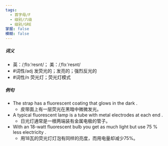 ```yaml
---
tags:
  - 首字母/F
  - 级别/六级
  - 级别/GRE
掌握: false
模糊: false
---
```

##### 词义
- 英：/ˌflɔːˈresnt/； 美：/ˌflɔːˈresnt/
- #词性/adj  发荧光的；发亮的；强烈反光的
- #词性/n  荧光灯；荧光灯模式
##### 例句
- The strap has a fluorescent coating that glows in the dark .
	- 皮带面上有一层荧光在黑暗中微微发光。
- A typical fluorescent lamp is a tube with metal electrodes at each end .
	- 日光灯通常是一根两端装有金属电极的管子。
- With an 18-watt fluorescent bulb you get as much light but use 75 % less electricity .
	- 用18瓦的荧光灯灯泡有同样的亮度，而用电量却减少75%。
